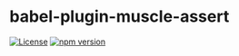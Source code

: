 # babel-plugin-muscle-assert

[![License][license-image]][license-url]
[![npm version](https://badge.fury.io/js/babel-plugin-muscle-assert.svg)](https://badge.fury.io/js/babel-plugin-muscle-assert)

[license-url]: https://github.com/pocketberserker/babel-plugin-muscle-assert/blob/master/LICENSE
[license-image]: https://img.shields.io/github/license/pocketberserker/babel-plugin-muscle-assert.svg

